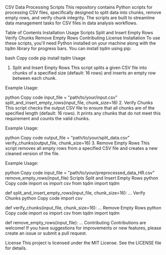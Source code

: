 CSV Data Processing Scripts
This repository contains Python scripts for processing CSV files, specifically designed to split data into chunks, remove empty rows, and verify chunk integrity. The scripts are built to streamline data management tasks for CSV files in data analysis workflows.

Table of Contents
Installation
Usage
Scripts
Split and Insert Empty Rows
Verify Chunks
Remove Empty Rows
Contributing
License
Installation
To use these scripts, you'll need Python installed on your machine along with the tqdm library for progress bars. You can install tqdm using pip:

bash
Copy code
pip install tqdm
Usage
1. Split and Insert Empty Rows
This script splits a given CSV file into chunks of a specified size (default: 16 rows) and inserts an empty row between each chunk.

Example Usage:

python
Copy code
input_file = "path/to/your/input.csv"
split_and_insert_empty_rows(input_file, chunk_size=16)
2. Verify Chunks
This script checks the output CSV file to ensure that all chunks are of the specified length (default: 16 rows). It prints any chunks that do not meet this requirement and counts the valid chunks.

Example Usage:

python
Copy code
output_file = "path/to/your/split_data.csv"
verify_chunks(output_file, chunk_size=16)
3. Remove Empty Rows
This script removes all empty rows from a specified CSV file and creates a new cleaned version of the file.

Example Usage:

python
Copy code
input_file = "path/to/your/preprocessed_data_HR.csv"
remove_empty_rows(input_file)
Scripts
Split and Insert Empty Rows
python
Copy code
import os
import csv
from tqdm import tqdm

def split_and_insert_empty_rows(input_file, chunk_size=16):
    ...
Verify Chunks
python
Copy code
import csv

def verify_chunks(input_file, chunk_size=16):
    ...
Remove Empty Rows
python
Copy code
import os
import csv
from tqdm import tqdm

def remove_empty_rows(input_file):
    ...
Contributing
Contributions are welcome! If you have suggestions for improvements or new features, please create an issue or submit a pull request.

License
This project is licensed under the MIT License. See the LICENSE file for details.

